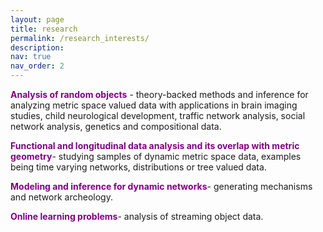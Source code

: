 ```yaml
---
layout: page
title: research 
permalink: /research_interests/
description: 
nav: true
nav_order: 2
---
```




<span style="color: purple;"><b>Analysis of random objects</b></span> - theory-backed methods and inference for analyzing metric space valued data with applications in brain imaging studies, child neurological development, traffic network analysis, social network analysis, genetics and compositional data.

<span style="color: purple;"><b>Functional and longitudinal data analysis and its overlap with metric geometry</b></span>- studying samples of dynamic metric space data, examples being time varying networks, distributions or tree valued data.

<span style="color: purple;"><b>Modeling and inference for dynamic networks</b></span>- generating mechanisms and network archeology.

<span style="color: purple;"><b>Online learning problems</b></span>- analysis of streaming object data.

